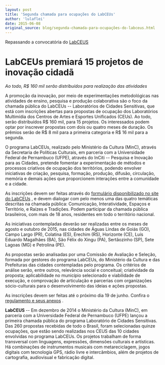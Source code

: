```yaml
---
layout: post
title: 'Segunda chamada para ocupações do LabCEUs'
author: 'lulaflei'
date: 2015-06-08
original_source: blog/segunda-chamada-para-ocupações-do-labceus.html
---
```


Repassando a convocatória do [LabCEUS](http://culturadigital.br/labceus/)

# LabCEUs premiará 15 projetos de inovação cidadã

*Ao todo, R\$ 160 mil serão distribuídos para realização das atividades*

A promoção da inovação, por meio de experimentações metodológicas nas atividades de ensino, pesquisa e produção colaborativa são o foco da chamada pública do LabCEUs -- Laboratórios de Cidades Sensitivas, que está com inscrições abertas para propostas de ocupação dos Laboratórios Multimídia dos Centros de Artes e Esportes Unificados (CEUs). Ao todo, serão distribuídos R\$ 160 mil, para 15 projetos. Os interessados podem optar por inscrever propostas com dois ou quatro meses de duração. Os prêmios serão de R\$ 8 mil para a primeira categoria e R\$ 16 mil para a segunda.

O programa LabCEUs, realizado pelo Ministério da Cultura (MinC), através da Secretaria de Políticas Culturais, em parceria com a Universidade Federal de Pernambuco (UFPE), através do InCiti -- Pesquisa e Inovação para as Cidades, pretende fomentar a experimentação de métodos e processos criativos de ocupação dos territórios, podendo envolver iniciativas de criação, pesquisa, formação, produção, difusão, circulação, memória e demais ações que proporcionem interações entre a comunidade e a cidade.

As inscrições devem ser feitas através do [formulário disponibilizado no site do LabCEUs](http://culturadigital.br/labceus/inscricoes-2/) , e devem dialogar com pelo menos uma das quatro temáticas descritas na chamada pública: Comunicação, Interatividade, Espaços e Território, e Raízes e Tradições. Podem participar da chamada pública brasileiros, com mais de 18 anos, residentes em todo o território nacional.

As iniciativas contempladas deverão ser realizadas entre os meses de agosto e outubro de 2015, nas cidades de Águas Lindas de Goiás (GO), Campo Largo (PR), Colatina (ES), Erechim (RS), Horizonte (CE), Luís Eduardo Magalhães (BA), São Félix do Xingu (PA), Sertãozinho (SP), Sete Lagoas (MG) e Petrolina (PE).

As propostas serão analisadas por uma Comissão de Avaliação e Seleção, formada por gestores do programa LabCEUs, do Ministério da Cultura e das Prefeituras das cidades contempladas pelo programa. Os critérios de análise serão, entre outros, relevância social e conceitual; criatividade da proposta; aplicabilidade no município selecionado e viabilidade de execução, e comprovação de articulação e parcerias com organizações sócio-culturais para o desenvolvimento das ideias e ações propostas.

As inscrições devem ser feitas até o próximo dia 19 de junho. Confira o [regulamento e seus anexos](http://culturadigital.br/labceus/files/2015/05/Chamada-Pública-2ª-fase-LabCEUS.pdf) .

**LabCEUS** -- Em dezembro de 2014 o Ministério da Cultura (MinC), em parceria com a Universidade Federal de Pernambuco (UFPE) lançou a primeira chamada pública do programa Laboratório de Cidades Sensitivas. Das 260 propostas recebidas de todo o Brasil, foram selecionadas quinze ocupações, que estão sendo realizadas nos CEUS das 10 cidades envolvidas no programa LabCEUs. Os projetos trabalham de forma transversal com linguagens, expressões, dimensões culturais e artísticas. Há combinações de instrumentos musicais com metareciclagem, jogos digitais com tecnologia GPS, rádio livre e intercâmbios, além de projetos de cartografia, audiovisual e fabricação digital.